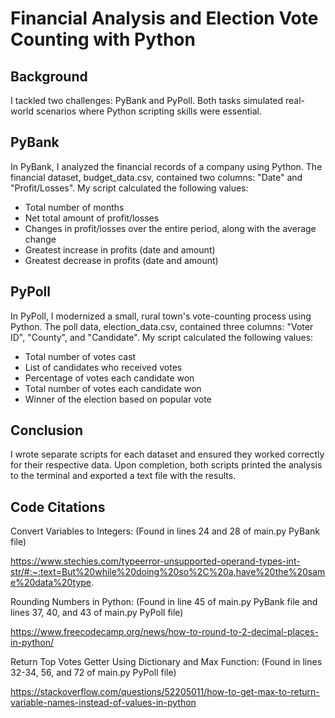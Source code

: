 # Financial Analysis and Election Vote Counting with Python

## Background

I tackled two challenges: PyBank and PyPoll. Both tasks simulated real-world scenarios where Python scripting skills were essential.

## PyBank

In PyBank, I analyzed the financial records of a company using Python. The financial dataset, budget_data.csv, contained two columns: "Date" and "Profit/Losses". My script calculated the following values:

- Total number of months
- Net total amount of profit/losses
- Changes in profit/losses over the entire period, along with the average change
- Greatest increase in profits (date and amount)
- Greatest decrease in profits (date and amount)

## PyPoll

In PyPoll, I modernized a small, rural town's vote-counting process using Python. The poll data, election_data.csv, contained three columns: "Voter ID", "County", and "Candidate". My script calculated the following values:

- Total number of votes cast
- List of candidates who received votes
- Percentage of votes each candidate won
- Total number of votes each candidate won
- Winner of the election based on popular vote

## Conclusion

I wrote separate scripts for each dataset and ensured they worked correctly for their respective data. Upon completion, both scripts printed the analysis to the terminal and exported a text file with the results.

## Code Citations

Convert Variables to Integers:
(Found in lines 24 and 28 of main.py PyBank file)

https://www.stechies.com/typeerror-unsupported-operand-types-int-str/#:~:text=But%20while%20doing%20so%2C%20a,have%20the%20same%20data%20type.

Rounding Numbers in Python:
(Found in line 45 of main.py PyBank file and lines 37, 40, and 43 of main.py PyPoll file)

https://www.freecodecamp.org/news/how-to-round-to-2-decimal-places-in-python/

Return Top Votes Getter Using Dictionary and Max Function:
(Found in lines 32-34, 56, and 72 of main.py PyPoll file)

https://stackoverflow.com/questions/52205011/how-to-get-max-to-return-variable-names-instead-of-values-in-python
